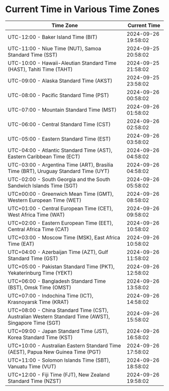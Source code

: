 # Current Time in Various Time Zones

| Time Zone | Current Time |
|-----------|--------------|
| UTC-12:00 - Baker Island Time (BIT) | 2024-09-26 19:58:02 |
| UTC-11:00 - Niue Time (NUT), Samoa Standard Time (SST) | 2024-09-25 20:58:02 |
| UTC-10:00 - Hawaii-Aleutian Standard Time (HAST), Tahiti Time (TAHT) | 2024-09-25 21:58:02 |
| UTC-09:00 - Alaska Standard Time (AKST) | 2024-09-25 23:58:02 |
| UTC-08:00 - Pacific Standard Time (PST) | 2024-09-26 00:58:02 |
| UTC-07:00 - Mountain Standard Time (MST) | 2024-09-26 01:58:02 |
| UTC-06:00 - Central Standard Time (CST) | 2024-09-26 02:58:02 |
| UTC-05:00 - Eastern Standard Time (EST) | 2024-09-26 03:58:02 |
| UTC-04:00 - Atlantic Standard Time (AST), Eastern Caribbean Time (ECT) | 2024-09-26 04:58:02 |
| UTC-03:00 - Argentina Time (ART), Brasília Time (BRT), Uruguay Standard Time (UYT) | 2024-09-26 04:58:02 |
| UTC-02:00 - South Georgia and the South Sandwich Islands Time (SGT) | 2024-09-26 05:58:02 |
| UTC±00:00 - Greenwich Mean Time (GMT), Western European Time (WET) | 2024-09-26 08:58:02 |
| UTC+01:00 - Central European Time (CET), West Africa Time (WAT) | 2024-09-26 09:58:02 |
| UTC+02:00 - Eastern European Time (EET), Central Africa Time (CAT) | 2024-09-26 10:58:02 |
| UTC+03:00 - Moscow Time (MSK), East Africa Time (EAT) | 2024-09-26 10:58:02 |
| UTC+04:00 - Azerbaijan Time (AZT), Gulf Standard Time (GST) | 2024-09-26 11:58:02 |
| UTC+05:00 - Pakistan Standard Time (PKT), Yekaterinburg Time (YEKT) | 2024-09-26 12:58:02 |
| UTC+06:00 - Bangladesh Standard Time (BST), Omsk Time (OMST) | 2024-09-26 13:58:02 |
| UTC+07:00 - Indochina Time (ICT), Krasnoyarsk Time (KRAT) | 2024-09-26 14:58:02 |
| UTC+08:00 - China Standard Time (CST), Australian Western Standard Time (AWST), Singapore Time (SGT) | 2024-09-26 15:58:02 |
| UTC+09:00 - Japan Standard Time (JST), Korea Standard Time (KST) | 2024-09-26 16:58:02 |
| UTC+10:00 - Australian Eastern Standard Time (AEST), Papua New Guinea Time (PGT) | 2024-09-26 17:58:02 |
| UTC+11:00 - Solomon Islands Time (SBT), Vanuatu Time (VUT) | 2024-09-26 18:58:02 |
| UTC+12:00 - Fiji Time (FJT), New Zealand Standard Time (NZST) | 2024-09-26 19:58:02 |
